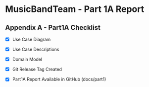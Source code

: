 # MusicBandTeam - Part 1A Report

## Appendix A - Part1A Checklist

- [x] Use Case Diagram
- [x] Use Case Descriptions
- [x] Domain Model
- [x] Git Release Tag Created
- [x] Part1A Report Available in GitHub (docs/part1)

